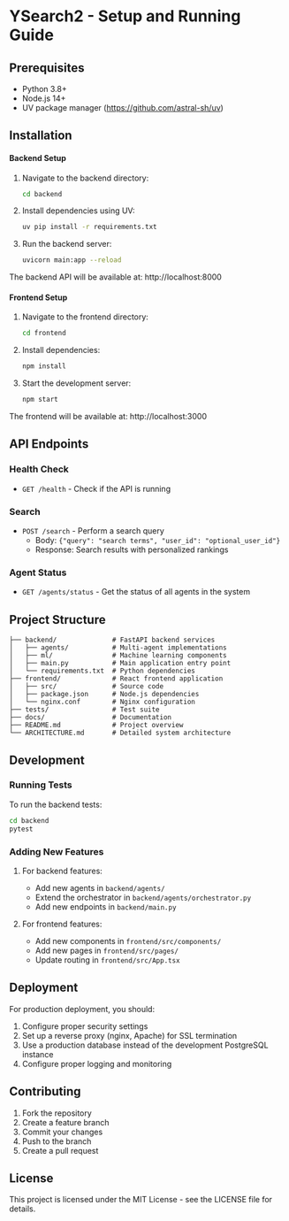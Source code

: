 # YSearch2 - Setup and Running Guide

## Prerequisites

- Python 3.8+
- Node.js 14+
- UV package manager (https://github.com/astral-sh/uv)

## Installation

#### Backend Setup

1. Navigate to the backend directory:
   ```bash
   cd backend
   ```

2. Install dependencies using UV:
   ```bash
   uv pip install -r requirements.txt
   ```

3. Run the backend server:
   ```bash
   uvicorn main:app --reload
   ```

The backend API will be available at: http://localhost:8000

#### Frontend Setup

1. Navigate to the frontend directory:
   ```bash
   cd frontend
   ```

2. Install dependencies:
   ```bash
   npm install
   ```

3. Start the development server:
   ```bash
   npm start
   ```

The frontend will be available at: http://localhost:3000

## API Endpoints

### Health Check
- `GET /health` - Check if the API is running

### Search
- `POST /search` - Perform a search query
  - Body: `{"query": "search terms", "user_id": "optional_user_id"}`
  - Response: Search results with personalized rankings

### Agent Status
- `GET /agents/status` - Get the status of all agents in the system

## Project Structure

```
├── backend/              # FastAPI backend services
│   ├── agents/           # Multi-agent implementations
│   ├── ml/               # Machine learning components
│   ├── main.py           # Main application entry point
│   └── requirements.txt  # Python dependencies
├── frontend/             # React frontend application
│   ├── src/              # Source code
│   ├── package.json      # Node.js dependencies
│   └── nginx.conf        # Nginx configuration
├── tests/                # Test suite
├── docs/                 # Documentation
├── README.md             # Project overview
└── ARCHITECTURE.md       # Detailed system architecture
```

## Development

### Running Tests

To run the backend tests:
```bash
cd backend
pytest
```

### Adding New Features

1. For backend features:
   - Add new agents in `backend/agents/`
   - Extend the orchestrator in `backend/agents/orchestrator.py`
   - Add new endpoints in `backend/main.py`

2. For frontend features:
   - Add new components in `frontend/src/components/`
   - Add new pages in `frontend/src/pages/`
   - Update routing in `frontend/src/App.tsx`

## Deployment

For production deployment, you should:

1. Configure proper security settings
2. Set up a reverse proxy (nginx, Apache) for SSL termination
3. Use a production database instead of the development PostgreSQL instance
4. Configure proper logging and monitoring

## Contributing

1. Fork the repository
2. Create a feature branch
3. Commit your changes
4. Push to the branch
5. Create a pull request

## License

This project is licensed under the MIT License - see the LICENSE file for details.